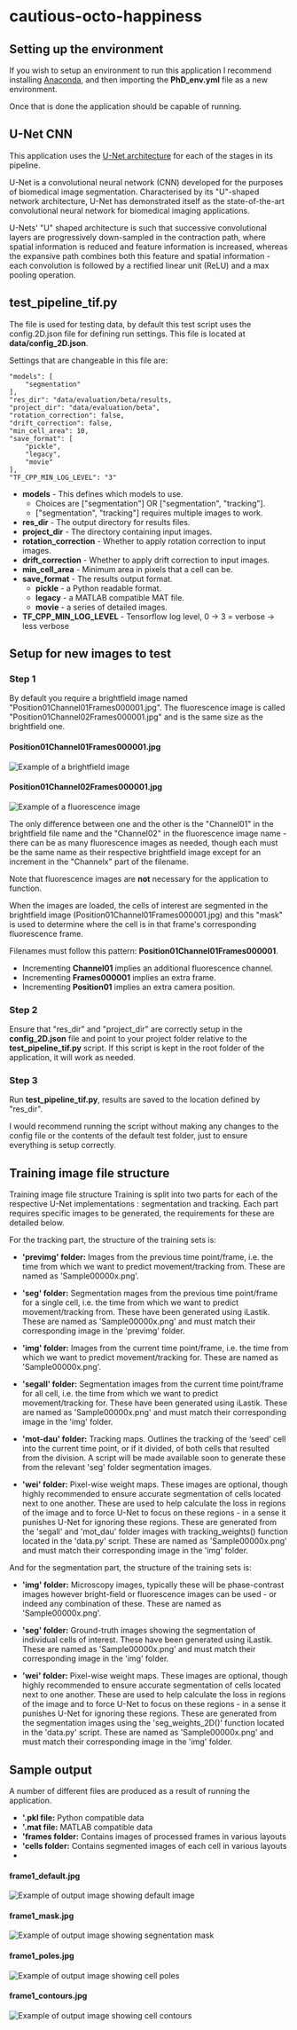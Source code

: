 # cautious-octo-happiness

## Setting up the environment

If you wish to setup an environment to run this application I recommend installing [Anaconda](https://www.anaconda.com/), and then importing the **PhD_env.yml** file as a new environment.

Once that is done the application should be capable of running.

## U-Net CNN

This application uses the [U-Net architecture](https://paperswithcode.com/method/u-net) for each of the stages in its pipeline.

U-Net is a convolutional neural network (CNN) developed for the purposes of biomedical image segmentation. Characterised by its "U"-shaped network architecture, U-Net has demonstrated itself as the state-of-the-art convolutional neural network for biomedical imaging applications.

U-Nets' "U" shaped architecture is such that successive convolutional layers are progressively down-sampled in the contraction path, where spatial information is reduced and feature information is increased, whereas the expansive path combines both this feature and spatial information - each convolution is followed by a rectified linear unit (ReLU) and a max pooling operation.


## test_pipeline_tif.py

The file is used for testing data, by default this test script uses the config.2D.json file for defining run settings. This file is located at **data/config_2D.json**.

Settings that are changeable in this file are:

    "models": [
        "segmentation"
    ],
    "res_dir": "data/evaluation/beta/results,
    "project_dir": "data/evaluation/beta",
    "rotation_correction": false,
    "drift_correction": false,
    "min_cell_area": 10,
    "save_format": [
        "pickle",
        "legacy",
        "movie"
    ],
    "TF_CPP_MIN_LOG_LEVEL": "3"

- **models** - This defines which models to use.
    - Choices are ["segmentation"] OR ["segmentation", "tracking"].
    - ["segmentation", "tracking"] requires multiple images to work.
- **res_dir** - The output directory for results files.
- **project_dir** - The directory containing input images. 
- **rotation_correction** - Whether to apply rotation correction to input images.
- **drift_correction** - Whether to apply drift correction to input images.
- **min_cell_area** - Minimum area in pixels that a cell can be.
- **save_format** - The results output format.
    - **pickle** - a Python readable format.
    - **legacy** - a MATLAB compatible MAT file.
    - **movie** - a series of detailed images.
- **TF_CPP_MIN_LOG_LEVEL** - Tensorflow log level, 0 -> 3 = verbose -> less verbose



## Setup for new images to test

### Step 1

By default you require a brightfield image named "Position01Channel01Frames000001.jpg". The fluorescence image is called "Position01Channel02Frames000001.jpg" and is the same size as the brightfield one.

#### Position01Channel01Frames000001.jpg

![Example of a brightfield image](data/evaluation/beta/Position01Channel01Frames000001.jpg)

#### Position01Channel02Frames000001.jpg

![Example of a fluorescence image](data/evaluation/beta/Position01Channel02Frames000001.jpg)

The only difference between one and the other is the "Channel01" in the brightfield file name and the "Channel02" in the fluorescence image name - there can be as many fluorescence images as needed, though each must be the same name as their respective brightfield image except for an increment in the "Channelx" part of the filename.

Note that fluorescence images are **not** necessary for the application to function. 

When the images are loaded, the cells of interest are segmented in the brightfield image (Position01Channel01Frames000001.jpg) and this "mask" is used to determine where the cell is in that frame's corresponding fluorescence frame.

Filenames must follow this pattern: **Position01Channel01Frames000001**.
- Incrementing **Channel01** implies an additional fluorescence channel.
- Incrementing **Frames000001** implies an extra frame.
- Incrementing **Position01** implies an extra camera position.

### Step 2

Ensure that "res_dir" and "project_dir" are correctly setup in the **config_2D.json** file and point to your project folder relative to the **test_pipeline_tif.py** script. If this script is kept in the root folder of the application, it will work as needed.

### Step 3

Run **test_pipeline_tif.py**, results are saved to the location defined by "res_dir".

I would recommend running the script without making any changes to the config file or the contents of the default test folder, just to ensure everything is setup correctly.

## Training image file structure

Training image file structure
Training is split into two parts for each of the respective U-Net implementations : segmentation and tracking. Each part requires specific images to be generated, the requirements for these are detailed below.

For the tracking part, the structure of the training sets is:

- **'previmg' folder:** Images from the previous time point/frame, i.e. the time from which we want to predict movement/tracking from. These are named as 'Sample00000x.png'.

- **'seg' folder:** Segmentation mages from the previous time point/frame for a single cell, i.e. the time from which we want to predict movement/tracking from.  These have been generated using iLastik. These are named as 'Sample00000x.png' and must match their corresponding image in the 'previmg' folder.

- **'img' folder:** Images from the current time point/frame, i.e. the time from which we want to predict movement/tracking for. These are named as 'Sample00000x.png'.

- **'segall' folder:** Segmentation images from the current time point/frame for all cell, i.e. the time from which we want to predict movement/tracking for.  These have been generated using iLastik. These are named as 'Sample00000x.png' and must match their corresponding image in the 'img' folder.

- **'mot-dau' folder:** Tracking maps. Outlines the tracking of the ‘seed’ cell into the current time point, or if it divided, of both cells that resulted from the division. A script will be made available soon to generate these from the relevant 'seg' folder segmentation images. 

- **'wei' folder:** Pixel-wise weight maps. These images are optional, though highly recommended to ensure accurate segmentation of cells located next to one another. These are used to help calculate the loss in regions of the image and to force U-Net to focus on these regions - in a sense it punishes U-Net for ignoring these regions. These are generated from the 'segall' and 'mot\_dau' folder images with tracking\_weights() function located in the 'data.py' script.  These are named as 'Sample00000x.png' and must match their corresponding image in the 'img' folder.

And for the segmentation part, the structure of the training sets is:

- **'img' folder:** Microscopy images, typically these will be phase-contrast images however bright-field or fluorescence images can be used - or indeed any combination of these. These are named as 'Sample00000x.png'.

- **'seg' folder:** Ground-truth images showing the segmentation of individual cells of interest. These have been generated using iLastik. These are named as 'Sample00000x.png' and must match their corresponding image in the 'img' folder.

- **'wei' folder:** Pixel-wise weight maps. These images are optional, though highly recommended to ensure accurate segmentation of cells located next to one another. These are used to help calculate the loss in regions of the image and to force U-Net to focus on these regions - in a sense it punishes U-Net for ignoring these regions. These are generated from the segmentation images using the 'seg\_weights\_2D()' function located in the 'data.py' script.  These are named as 'Sample00000x.png' and must match their corresponding image in the 'img' folder.

## Sample output

A number of different files are produced as a result of running the application.

- **'.pkl file:** Python compatible data 
- **'.mat file:** MATLAB compatible data 
- **'frames folder:** Contains images of processed frames in various layouts
- **'cells folder:** Contains segmented images of each cell in various layouts
- 
#### frame1_default.jpg

![Example of output image showing default image](data/evaluation/beta/results/frames/1/frame1_default.jpg)

#### frame1_mask.jpg

![Example of output image showing segnentation mask](data/evaluation/beta/results/frames/1/frame1_mask.jpg)

#### frame1_poles.jpg

![Example of output image showing cell poles](data/evaluation/beta/results/frames/1/frame1_poles.jpg)

#### frame1_contours.jpg

![Example of output image showing cell contours](data/evaluation/beta/results/frames/1/frame1_contours.jpg)
